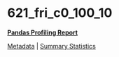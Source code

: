 # 621_fri_c0_100_10

[**Pandas Profiling Report**](https://epistasislab.github.io/penn-ml-benchmarks/profile/621_fri_c0_100_10.html)

[Metadata](metadata.yaml) | [Summary Statistics](summary_stats.csv)

